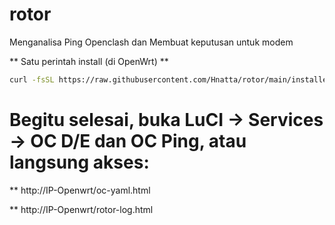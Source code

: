 # rotor
Menganalisa Ping Openclash dan Membuat keputusan untuk modem

**  Satu perintah install (di OpenWrt)  **

```bash
curl -fsSL https://raw.githubusercontent.com/Hnatta/rotor/main/installer.sh | sh
```

# Begitu selesai, buka LuCI → Services → OC D/E dan OC Ping, atau langsung akses:

** http://IP-Openwrt/oc-yaml.html

** http://IP-Openwrt/rotor-log.html
  
